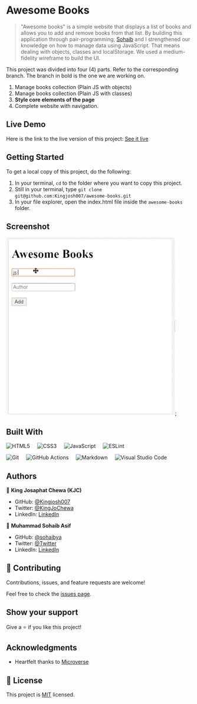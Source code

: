 # Awesome Books

> "Awesome books" is a simple website that displays a list of books and allows you to add and remove books from that list. By building this application through pair-programming, [Sohaib](https://github.com/sohaibya) and I strengthened our knowledge on how to manage data using JavaScript. That means dealing with objects, classes and localStorage. We used a medium-fidelity wireframe to build the UI.

This project was divided into four (4) parts. Refer to the corresponding branch. The branch in bold is the one we are working on. 

1. Manage books collection (Plain JS with objects)
2. Manage books collection (Plain JS with classes)
3. **Style core elements of the page**
4. Complete website with navigation.

## Live Demo

Here is the link to the live version of this project: [See it live](https://kingjosh007.github.io/awesome-books/) 

## Getting Started

To get a local copy of this project, do the following: 

1. In your terminal, `cd` to the folder where you want to copy this project.
2. Still in your terminal, type `git clone git@github.com:Kingjosh007/awesome-books.git` 
3. In your file explorer, open the index.html file inside the `awesome-books` folder.

## Screenshot

![Screenshot of milestone 1: Manage books using objects](./screenshots/screenshot1.gif);

## Built With

![HTML5](https://img.shields.io/badge/html5-%23E34F26.svg?style=for-the-badge&logo=html5&logoColor=white) &nbsp; &nbsp; 	![CSS3](https://img.shields.io/badge/css3-%231572B6.svg?style=for-the-badge&logo=css3&logoColor=white) &nbsp; &nbsp; ![JavaScript](https://img.shields.io/badge/javascript-%23323330.svg?style=for-the-badge&logo=javascript&logoColor=%23F7DF1E) &nbsp; &nbsp; ![ESLint](https://img.shields.io/badge/ESLint-4B3263?style=for-the-badge&logo=eslint&logoColor=white)

![Git](https://img.shields.io/badge/git-%23F05033.svg?style=for-the-badge&logo=git&logoColor=white) &nbsp; &nbsp; ![GitHub Actions](https://img.shields.io/badge/githubactions-%232671E5.svg?style=for-the-badge&logo=githubactions&logoColor=white) &nbsp; &nbsp; ![Markdown](https://img.shields.io/badge/markdown-%23000000.svg?style=for-the-badge&logo=markdown&logoColor=white) &nbsp; &nbsp; ![Visual Studio Code](https://img.shields.io/badge/Visual%20Studio%20Code-0078d7.svg?style=for-the-badge&logo=visual-studio-code&logoColor=white) 


## Authors

👤 **King Josaphat Chewa (KJC)**

- GitHub: [@Kingjosh007](https://github.com/Kingjosh007)
- Twitter: [@KingJoChewa](https://twitter.com/KingJoChewa)
- LinkedIn: [LinkedIn](https://www.linkedin.com/in/king-josaphat-chewa-aa154011b/)

👤 **Muhammad Sohaib Asif**

- GitHub: [@sohaibya](https://github.com/sohaibya)
- Twitter: [@Twitter](https://twitter.com/)
- LinkedIn: [LinkedIn](https://www.linkedin.com/in/)

## 🤝 Contributing

Contributions, issues, and feature requests are welcome!

Feel free to check the [issues page](../../issues/).

## Show your support

Give a ⭐️ if you like this project!

## Acknowledgments

- Heartfelt thanks to [Microverse](https://www.microverse.org/)

## 📝 License

This project is [MIT](./MIT.md) licensed.

